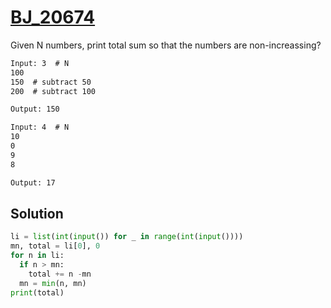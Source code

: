 # [BJ_20674](https://acmicpc.net/problem/20674)

Given N numbers, print total sum so that the numbers are non-increassing?

```txt
Input: 3  # N
100
150  # subtract 50
200  # subtract 100

Output: 150

Input: 4  # N
10
0
9
8

Output: 17
```

## Solution

```py
li = list(int(input()) for _ in range(int(input())))
mn, total = li[0], 0
for n in li:
  if n > mn:
    total += n -mn
  mn = min(n, mn)
print(total)
```

